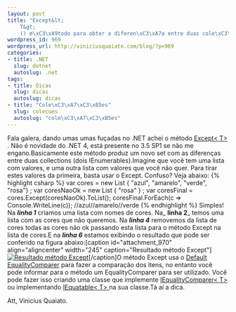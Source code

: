 ```yaml
--- 
layout: post
title: "Except&lt;
    T&gt;
    () m\xC3\xA9todo para obter a diferen\xC3\xA7a entre duas cole\xC3\xA7\xC3\xB5es"
wordpress_id: 969
wordpress_url: http://viniciusquaiato.com/blog/?p=969
categories: 
- title: .NET
  slug: dotnet
  autoslug: .net
tags: 
- title: Dicas
  slug: dicas
  autoslug: dicas
- title: "Cole\xC3\xA7\xC3\xB5es"
  slug: colecoes
  autoslug: "cole\xC3\xA7\xC3\xB5es"
---
```

Fala galera, dando umas umas fuçadas no .NET achei o método [Except&lt;
    T&gt;
    ](http://msdn.microsoft.com/en-us/library/bb300779.aspx). Não é novidade do .NET 4, está presente no 3.5 SP1 se não me engano.Basicamente este método produz um novo set com as diferenças entre duas collections (dois IEnumerables).Imagine que você tem uma lista com valores, e uma outra lista com valores que você não quer. Para tirar estes valores da primeira, basta usar o Except. Confuso? Veja abaixo:
{% highlight csharp %}
var cores = new List<string> { "azul", "amarelo", "verde", "rosa"}
;
var coresNaoOk = new List<string> { "rosa" }
;
var coresFinal = cores.Except(coresNaoOk).ToList();
    coresFinal.ForEach(c => Console.WriteLine(c));
    //azul//amarelo//verde</string></string>
{% endhighlight %}
Simples! Na **_linha 1_** criamos uma lista com nomes de cores. Na_ **linha 2**_ temos uma lista com as cores que não queremos. Na _**linha 4**_ removemos da lista de cores todas as cores não ok passando esta lista para o método Except na lista de cores.E na _**linha 6**_ estamos exibindo o resultado que pode ser conferido na figura abaixo:[caption id="attachment_970" align="aligncenter" width="245" caption="Resultado método Except"][![Resultado método Except](http://viniciusquaiato.com/images_posts/Except.jpg "Resultado método Except")](http://viniciusquaiato.com/images_posts/Except.jpg)[/caption]O método Except usa o [Default EqualityComparer](http://msdn.microsoft.com/en-us/library/ms224763.aspx) para fazer a comparação dos itens, no entanto você pode informar para o método um EqualityComparer para ser utilizado. Você pode fazer isso criando uma classe que implemente [IEqualityComparer&lt;
    T&gt;
    ](http://msdn.microsoft.com/pt-br/library/system.collections.iequalitycomparer(VS.90).aspx) ou implementando [IEquatable&lt;
    T&gt;
    ](http://msdn.microsoft.com/pt-br/library/ms131187(VS.90).aspx) na sua classe.Tá aí a dica.

Att,
Vinicius Quaiato.
